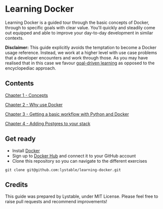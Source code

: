 # Learning Docker

Learning Docker is a guided tour through the basic concepts of Docker, through to specific goals with clear value. You'll quickly and steadily come out equipped and able to improve your day-to-day development in similar contexts.

**Disclaimer:** This guide explicitly avoids the temptation to become a Docker usage reference. Instead, we work at a higher level with use case problems that a developer encounters and work through those. As you may have realised that in this case we favour [goal-driven learning](http://datavibe.com/blog/pros-cons-of-smart-goals) as opposed to the encyclopediac approach.

## Contents

[Chapter 1 - Concepts](./doc/01-concepts.md)

[Chapter 2 - Why use Docker](./doc/02-concepts.md)

[Chapter 3 - Getting a basic workflow with Python and Docker](./doc/03-concepts.md)

[Chapter 4 - Adding Postgres to your stack](./doc/04-concepts.md)

## Get ready

- Install [Docker](https://docs.docker.com/engine/installation/)
- Sign up to [Docker Hub](https://hub.docker.com/) and connect it to your GitHub account
- Clone this repository so you can navigate to the different exercises
```
git clone git@github.com:lystable/learning-docker.git
```

## Credits

This guide was prepared by Lystable, under MIT License. Please feel free to raise pull requests and recommend improvements!
